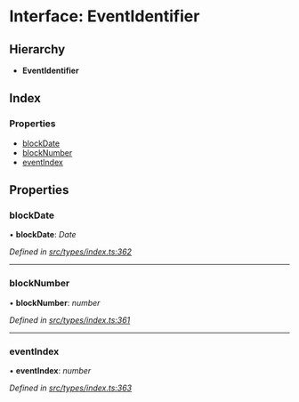 # Interface: EventIdentifier

## Hierarchy

* **EventIdentifier**

## Index

### Properties

* [blockDate](eventidentifier.md#blockdate)
* [blockNumber](eventidentifier.md#blocknumber)
* [eventIndex](eventidentifier.md#eventindex)

## Properties

###  blockDate

• **blockDate**: *Date*

*Defined in [src/types/index.ts:362](https://github.com/PolymathNetwork/polymesh-sdk/blob/90db508/src/types/index.ts#L362)*

___

###  blockNumber

• **blockNumber**: *number*

*Defined in [src/types/index.ts:361](https://github.com/PolymathNetwork/polymesh-sdk/blob/90db508/src/types/index.ts#L361)*

___

###  eventIndex

• **eventIndex**: *number*

*Defined in [src/types/index.ts:363](https://github.com/PolymathNetwork/polymesh-sdk/blob/90db508/src/types/index.ts#L363)*
